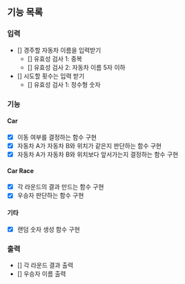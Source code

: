 ## 기능 목록

### 입력

- [] 경주할 자동차 이름을 입력받기
  - [] 유효성 검사 1: 중복
  - [] 유효성 검사 2: 자동차 이름 5자 이하
- [] 시도할 횟수는 입력 받기
  - [] 유효성 검사 1: 정수형 숫자

### 기능

#### Car

- [x] 이동 여부를 결정하는 함수 구현
- [x] 자동차 A가 자동차 B와 위치가 같은지 판단하는 함수 구현
- [x] 자동차 A가 자동차 B와 위치보다 앞서가는지 결정하는 함수 구현

#### Car Race

- [x] 각 라운드의 결과 만드는 함수 구현
- [x] 우승자 판단하는 함수 구현

#### 기타

- [x] 랜덤 숫자 생성 함수 구현

### 출력

- [] 각 라운드 결과 출력
- [] 우승자 이름 출력
